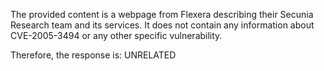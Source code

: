 The provided content is a webpage from Flexera describing their Secunia Research team and its services. It does not contain any information about CVE-2005-3494 or any other specific vulnerability.

Therefore, the response is: UNRELATED